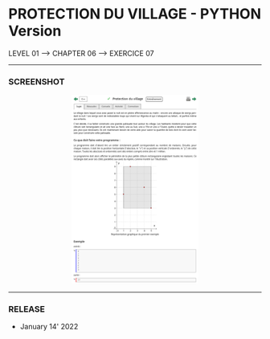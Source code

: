 # PROTECTION DU VILLAGE - PYTHON Version
LEVEL 01 --> CHAPTER 06 --> EXERCICE 07

---
### **SCREENSHOT**

<div align="center">
    <img
        src="https://github.com/Ayckinn/PYTHON/blob/main/FRANCE-IOI/LEVEL_01/Chapter_06/07_protection_du_village/todo.png"
        alt="DEMO"
        style="width:50%">
</div>

---
### **RELEASE**

- January 14' 2022